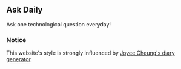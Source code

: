 ## Ask Daily

Ask one technological question everyday!

### Notice

This website's style is strongly influenced by [Joyee Cheung's diary generator](http://joyeecheung.github.io/diary/).
